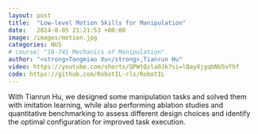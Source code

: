 ```yaml
---
layout: post
title:  "Low-level Motion Skills for Manipulation"
date:   2024-8-05 21:21:53 +00:00
image: /images/motion.jpg
categories: NUS
# course: "16-741 Mechanics of Manipulation"
author: "<strong>Tongmiao Xu</strong>,Tianrun Hu"
video: https://youtube.com/shorts/QPWtQzla0Jk?si=lQayXjgqbNUSvfhf
code: https://github.com/RobotIL-rls/RobotIL
---
```

With Tianrun Hu, we designed some manipulation tasks and solved them with imitation learning, while also performing ablation studies and quantitative benchmarking to assess different design choices and identify the optimal configuration for improved task execution.
